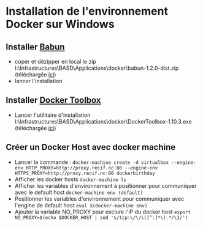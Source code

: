 # Installation de l'environnement Docker sur Windows

## Installer [Babun](http://babun.github.io)
  - coper et dézipper en local le zip I:\Infrastructures\BASD\Applications\docker\babun-1.2.0-dist.zip (téléchargée [ici](http://projects.reficio.org/babun/download))
  - lancer l'installation
  
## Installer [Docker Toolbox](https://www.docker.com/products/docker-toolbox)
  - Lancer l'utilitaire d'installation I:\Infrastructures\BASD\Applications\docker\DockerToolbox-1.10.3.exe (téléchargée [ici](https://github.com/docker/toolbox/releases/download/v1.10.3/DockerToolbox-1.10.3.exe))
  
## Créer un Docker Host avec docker machine
  - Lancer la commande : 
    ```docker-machine create -d virtualbox --engine-env HTTP_PROXY=http://proxy.recif.nc:80 --engine-env HTTPS_PROXY=http://proxy.recif.nc:80 dockerbirthday```
  - Afficher les docker hosts 
    ```docker-machine ls```
  - Afficher les variables d'environnement à positionner pour communiquer avec le default host
    ```docker-machine env (default)```
  - Positionner les variables d'environnement pour communiquer avec l'engine de default host
    ```eval $(docker-machine env)```
  - Ajouter la variable NO_PROXY pour exclure l'IP du docker host
    ```export NO_PROXY=$(echo $DOCKER_HOST | sed 's/tcp:\/\/\([^:]*\).*/\1/')```

